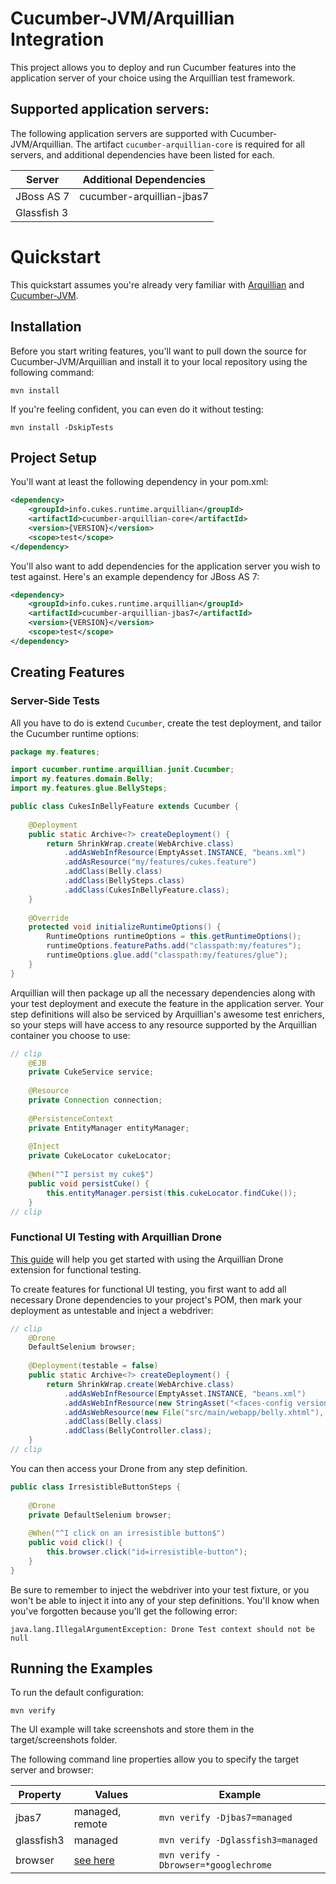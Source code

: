 Cucumber-JVM/Arquillian Integration
===================================

This project allows you to deploy and run Cucumber features into the
application server of your choice using the Arquillian test framework.

## Supported application servers:

The following application servers are supported with Cucumber-JVM/Arquillian.
The artifact ```cucumber-arquillian-core``` is required for all servers, and
additional dependencies have been listed for each.

| Server      | Additional Dependencies   |
|-------------|---------------------------|
| JBoss AS 7  | cucumber-arquillian-jbas7 |
| Glassfish 3 |                           |

# Quickstart

This quickstart assumes you're already very familiar with [Arquillian](http://www.arquillian.org/)
and [Cucumber-JVM](http://www.github.com/cucumber/cucumber-jvm).

## Installation

Before you start writing features, you'll want to pull down the source for
Cucumber-JVM/Arquillian and install it to your local repository using the
following command:

```mvn install```

If you're feeling confident, you can even do it without testing:

```mvn install -DskipTests```

## Project Setup

You'll want at least the following dependency in your pom.xml:

```xml
<dependency>
    <groupId>info.cukes.runtime.arquillian</groupId>
    <artifactId>cucumber-arquillian-core</artifactId>
    <version>{VERSION}</version>
    <scope>test</scope>
</dependency>
```

You'll also want to add dependencies for the application server you wish to
test against. Here's an example dependency for JBoss AS 7:

```xml
<dependency>
    <groupId>info.cukes.runtime.arquillian</groupId>
    <artifactId>cucumber-arquillian-jbas7</artifactId>
    <version>{VERSION}</version>
    <scope>test</scope>
</dependency>
```

## Creating Features

### Server-Side Tests

All you have to do is extend ```Cucumber```, create the test deployment, and
tailor the Cucumber runtime options:

```java
package my.features;

import cucumber.runtime.arquillian.junit.Cucumber;
import my.features.domain.Belly;
import my.features.glue.BellySteps;

public class CukesInBellyFeature extends Cucumber {
    
    @Deployment
    public static Archive<?> createDeployment() {
        return ShrinkWrap.create(WebArchive.class)
            .addAsWebInfResource(EmptyAsset.INSTANCE, "beans.xml")
            .addAsResource("my/features/cukes.feature")
            .addClass(Belly.class)
            .addClass(BellySteps.class)
            .addClass(CukesInBellyFeature.class);
    }
    
    @Override
    protected void initializeRuntimeOptions() {
        RuntimeOptions runtimeOptions = this.getRuntimeOptions();
        runtimeOptions.featurePaths.add("classpath:my/features");
        runtimeOptions.glue.add("classpath:my/features/glue");
    }
}
```

Arquillian will then package up all the necessary dependencies along with your
test deployment and execute the feature in the application server. Your step
definitions will also be serviced by Arquillian's awesome test enrichers, so
your steps will have access to any resource supported by the Arquillian
container you choose to use:

```java
// clip
    @EJB
    private CukeService service;
    
    @Resource
    private Connection connection;
    
    @PersistenceContext
    private EntityManager entityManager;
    
    @Inject
    private CukeLocator cukeLocator;
    
    @When("^I persist my cuke$")
    public void persistCuke() {
        this.entityManager.persist(this.cukeLocator.findCuke());
    }
// clip
``` 

### Functional UI Testing with Arquillian Drone

[This guide](http://arquillian.org/guides/functional_testing_using_drone/) will
help you get started with using the Arquillian Drone extension for functional
testing.

To create features for functional UI testing, you first want to add all
necessary Drone dependencies to your project's POM, then mark your deployment
as untestable and inject a webdriver:

```java
// clip
    @Drone
    DefaultSelenium browser;
    
    @Deployment(testable = false)
    public static Archive<?> createDeployment() {
        return ShrinkWrap.create(WebArchive.class)
            .addAsWebInfResource(EmptyAsset.INSTANCE, "beans.xml")
            .addAsWebInfResource(new StringAsset("<faces-config version=\"2.0\"/>"), "faces-config.xml")
            .addAsWebResource(new File("src/main/webapp/belly.xhtml"), "belly.xhtml")
            .addClass(Belly.class)
            .addClass(BellyController.class);
    }
// clip
```

You can then access your Drone from any step definition.

```java
public class IrresistibleButtonSteps {
    
    @Drone
    private DefaultSelenium browser;
    
    @When("^I click on an irresistible button$")
    public void click() {
        this.browser.click("id=irresistible-button");
    }
}
```

Be sure to remember to inject the webdriver into your test fixture, or you
won't be able to inject it into any of your step definitions. You'll know when
you've forgotten because you'll get the following error:

```java.lang.IllegalArgumentException: Drone Test context should not be null```

## Running the Examples

To run the default configuration:

```mvn verify```

The UI example will take screenshots and store them in the target/screenshots
folder.

The following command line properties allow you to specify the target server
and browser:

| Property   | Values          | Example                               |
|------------|-----------------|---------------------------------------|
| jbas7      | managed, remote | ```mvn verify -Djbas7=managed```      |
| glassfish3 | managed         | ```mvn verify -Dglassfish3=managed``` |
| browser    | [see here](http://stackoverflow.com/questions/2569977/list-of-selenium-rc-browser-launchers) | ```mvn verify -Dbrowser=*googlechrome``` |
